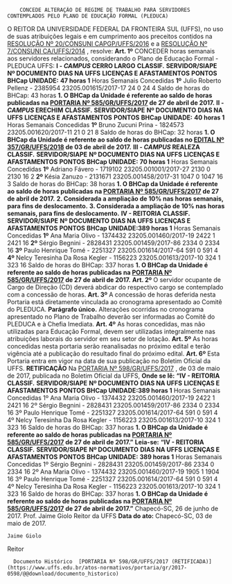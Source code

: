         CONCEDE ALTERAÇÃO DE REGIME DE TRABALHO PARA SERVIDORES CONTEMPLADOS PELO PLANO DE EDUCAÇÃO FORMAL (PLEDUCA)  

 O REITOR DA UNIVERSIDADE FEDERAL DA FRONTEIRA SUL (UFFS), no uso de suas atribuições legais e em cumprimento aos preceitos contidos na [RESOLUÇÃO Nº 20/CONSUNI CAPGP/UFFS/2016](https://www.uffs.edu.br/atos-normativos/resolucao/consunicapgp/2016-0020)  e a [RESOLUÇÃO Nº 7/CONSUNI CA/UFFS/2014](https://www.uffs.edu.br/atos-normativos/resolucao/consunica/2014-0007)  , resolve:   **Art. 1º** CONCEDER horas semanais aos servidores relacionados, considerando o Plano de Educação Formal - PLEDUCA UFFS: **I - *CAMPUS* CERRO LARGO**      **CLASSIF.**    **SERVIDOR/SIAPE**    **Nº DOCUMENTO**    **DIAS NA UFFS**    **LICENÇAS E AFASTAMENTOS**    **PONTOS**    **BHCap UNIDADE:**  **47 horas 1**      Horas Semanais Concedidas     **1º**    Julio Roberto Pellenz - 2385954   23205.001615/2017-17   24   0   24   4     Saldo de horas do BHCap: 43 horas     **1. O BHCap da Unidade é referente ao saldo de horas publicadas na [PORTARIA Nº 585/GR/UFFS/2017](https://www.uffs.edu.br/atos-normativos/portaria/gr/2017-0585)  de 27 de abril de 2017.**  **II - *CAMPUS* ERECHIM**      **CLASSIF.**    **SERVIDOR/SIAPE**    **Nº DOCUMENTO**    **DIAS NA UFFS**    **LICENÇAS E AFASTAMENTOS**    **PONTOS**    **BHCap UNIDADE:**  **40 horas 1**      Horas Semanais Concedidas     **1º**    Bruno Zucuni Prina - 1824573   23205.001620/2017-11   21   0   21   8     Saldo de horas do BHCap: 32 horas     **1. O BHCap da Unidade é referente ao saldo de horas publicadas no [EDITAL Nº 357/GR/UFFS/2018](https://www.uffs.edu.br/atos-normativos/edital/gr/2018-0357)  de 03 de abril de 2017.**  **III - *CAMPUS* REALEZA**      **CLASSIF.**    **SERVIDOR/SIAPE**    **Nº DOCUMENTO**    **DIAS NA UFFS**    **LICENÇAS E AFASTAMENTOS**    **PONTOS**    **BHCap UNIDADE:**  **70 horas 1**      Horas Semanais Concedidas     **1º**    Adriano Fávero - 1719102   23205.001001/2017-27   2130   0   2130   16 2     **2º**    Késia Zanuzo - 2131671   23205.001458/2017-31   1047   0   1047   16 3     Saldo de horas do BHCap: 38 horas     **1. O BHCap da Unidade é referente ao saldo de horas publicadas na [PORTARIA Nº 585/GR/UFFS/2017](https://www.uffs.edu.br/atos-normativos/portaria/gr/2017-0585)  de 27 de abril de 2017.**  **2. Considerada a ampliação de 10% nas horas semanais, para fins de deslocamento.**  **3. Considerada a ampliação de 10% nas horas semanais, para fins de deslocamento.**  **IV - REITORIA**      **CLASSIF.**    **SERVIDOR/SIAPE**    **Nº DOCUMENTO**    **DIAS NA UFFS**    **LICENÇAS E AFASTAMENTOS**    **PONTOS**    **BHCap UNIDADE:389 horas 1**      Horas Semanais Concedidas     **1º**    Ana Maria Olivo - 1374432   23205.001460/2017-19   2422   1   2421   16     **2º**    Sérgio Begnini - 2828431   23205.001459/2017-86   2334   0   2334   16     **3º**    Paulo Henrique Tomé - 2251327   23205.001614/2017-64   591   0   591   4     **4º**    Nelcy Teresinha Da Rosa Kegler - 1156223   23205.001613/2017-10   324   1   323   16     Saldo de horas do BHCap: 337 horas     **1. O BHCap da Unidade é referente ao saldo de horas publicadas na [PORTARIA Nº 585/GR/UFFS/2017](https://www.uffs.edu.br/atos-normativos/portaria/gr/2017-0585)  de 27 de abril de 2017.**    **Art. 2º** O servidor ocupante de Cargo de Direção (CD) deverá abdicar do respectivo cargo se contemplado com a concessão de horas.   **Art. 3º** A concessão de horas deferida nesta Portaria está diretamente vinculada ao cronograma apresentado ao Comitê do PLEDUCA. **Parágrafo único.** Alterações ocorridas no cronograma apresentado no Plano de Trabalho deverão ser informadas ao Comitê do PLEDUCA e à Chefia Imediata.   **Art. 4º** As horas concedidas, mas não utilizadas para Educação Formal, devem ser utilizadas integralmente nas atribuições laborais do servidor em seu setor de lotação.   **Art. 5º** As horas concedidas nesta portaria serão reanalisadas no próximo edital e terão vigência até a publicação do resultado final do próximo edital.   **Art. 6º** Esta Portaria entra em vigor na data de sua publicação no Boletim Oficial da UFFS.   **RETIFICAÇÃO**    Na [PORTARIA Nº 598/GR/UFFS/2017](https://www.uffs.edu.br/atos-normativos/portaria/gr/2017-0598)  , de 03 de maio de 2017, publicada no Boletim Oficial da UFFS,   **Onde se lê:**  **“IV - REITORIA**      **CLASSIF.**    **SERVIDOR/SIAPE**    **Nº DOCUMENTO**    **DIAS NA UFFS**    **LICENÇAS E AFASTAMENTOS**    **PONTOS**    **BHCap UNIDADE:389 horas 1**      Horas Semanais Concedidas     1º   Ana Maria Olivo - 1374432   23205.001460/2017-19   2422   1   2421   16     2º   Sérgio Begnini - 2828431   23205.001459/2017-86   2334   0   2334   16     3º   Paulo Henrique Tomé - 2251327   23205.001614/2017-64   591   0   591   4     4º   Nelcy Teresinha Da Rosa Kegler - 1156223   23205.001613/2017-10   324   1   323   16     Saldo de horas do BHCap: 337 horas     **1. O BHCap da Unidade é referente ao saldo de horas publicadas na [PORTARIA Nº 585/GR/UFFS/2017](https://www.uffs.edu.br/atos-normativos/portaria/gr/2017-0585)  de 27 de abril de 2017.”**    **Leia-se:**  **“IV - REITORIA**      **CLASSIF.**    **SERVIDOR/SIAPE**    **Nº DOCUMENTO**    **DIAS NA UFFS**    **LICENÇAS E AFASTAMENTOS**    **PONTOS**    **BHCap UNIDADE:**  **389 horas 1**      Horas Semanais Concedidas     1º   Sérgio Begnini - 2828431   23205.001459/2017-86   2334   0   2334   16     2º   Ana Maria Olivo - 1374432   23205.001460/2017-19   1905   1   1904   16     3º   Paulo Henrique Tomé - 2251327   23205.001614/2017-64   591   0   591   4     4º   Nelcy Teresinha Da Rosa Kegler - 1156223   23205.001613/2017-10   324   1   323   16     Saldo de horas do BHCap: 337 horas     **1. O BHCap da Unidade é referente ao saldo de horas publicadas na [PORTARIA Nº 585/GR/UFFS/2017](https://www.uffs.edu.br/atos-normativos/portaria/gr/2017-0585)  de 27 de abril de 2017.”**    Chapecó-SC, 26 de junho de 2017.   Prof. Jaime Giolo Reitor da UFFS    **Data do ato:** Chapecó-SC, 03 de maio de 2017.   
 

    Jaime Giolo   
 Reitor 

      Documento Histórico  [PORTARIA Nº 598/GR/UFFS/2017 (RETIFICADA)](https://www.uffs.edu.br/atos-normativos/portaria/gr/2017-0598/@@download/documento_historico)     
      